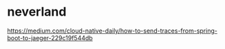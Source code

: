 # neverland

https://medium.com/cloud-native-daily/how-to-send-traces-from-spring-boot-to-jaeger-229c19f544db